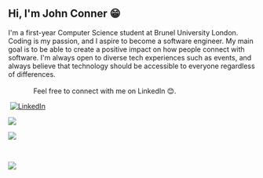 ## Hi, I'm John Conner 😁
I'm a first-year Computer Science student at Brunel University London. Coding is my passion, and I aspire to become a software engineer. My main goal is to be able to create a positive impact on how people connect with software. I'm always open to diverse tech experiences such as events, and always believe that technology should be accessible to everyone regardless of differences. <br> <br>
‎ ‎ ‎ ‎ ‎ ‎ ‎ ‎ ‎ ‎ ‎ ‎ ‎ ‎ 
Feel free to connect with me on LinkedIn 😊.

‎
[![LinkedIn](https://img.shields.io/badge/LinkedIn-%230077B5.svg?logo=linkedin&logoColor=white)]([https://www.linkedin.com/in/jhtconner/) 


![](https://github-readme-stats.vercel.app/api?username=johnhtconner&theme=midnight-purple&hide_border=true&include_all_commits=false&count_private=false) 
 
![](https://github-readme-stats.vercel.app/api/top-langs/?username=johnhtconner&theme=midnight-purple&hide_border=true&include_all_commits=false&count_private=false&layout=compact)

‎ 
‎ 

![](https://quotes-github-readme.vercel.app/api?type=horizontal&theme=dark)



